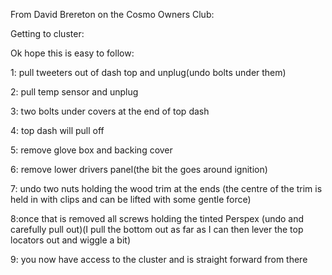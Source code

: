 From David Brereton on the Cosmo Owners Club:


Getting to cluster:

Ok hope this is easy to follow:

1: pull tweeters out of dash top and unplug(undo bolts under them)

2: pull temp sensor and unplug

3: two bolts under covers at the end of top dash

4: top dash will pull off

5: remove glove box and backing cover 

6: remove lower drivers panel(the bit the goes around ignition)

7: undo two nuts holding the wood trim at the ends (the centre of the trim is held in with clips and can be lifted with some gentle force)

8:once that is removed all screws holding the tinted Perspex (undo and carefully pull out)(I pull the bottom out as far as I can then lever the top locators out and wiggle a bit)

9: you now have access to the cluster and is straight forward from there
	
